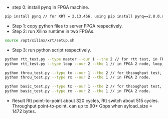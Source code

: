 * step 0: install pynq in FPGA machine.
```sh
pip install pynq // for XRT = 2.13.466, using pip install pynq==2.8.0.dev0
```
* Step 1: copy python files to server FPGA respectively.
* Step 2: run Xilinx runtime in two FPGAs.
```sh
source /opt/xilinx/xrt/setup.sh
```
* Step 3: run python script respectively.
```sh
python rtt_test.py --type master --our 1 --the 2 // for rtt test, in FPGA 1 node.
python rtt_test.py --type loop --our 2 --the 1 // in FPGA 2 node, loop_back.
```
```sh
python throu_test.py --type tx --our 1 --the 2 // for thsoughput test, in FPGA 1 node.
python throu_test.py --type rx --our 2 --the 1 // in FPGA 2 node.
```
```sh
python basic_test.py --type tx --our 1 --the 2 // for thsoughput test, in FPGA 1 node.
python basic_test.py --type rx --our 2 --the 1 // in FPGA 2 node.
```

* Result
Rtt point-to-point about 320 cycles, Rtt switch about 515 cycles.
Throughput point-to-point, can up to 90+ Gbps when ayload_size = 1472 bytes.
